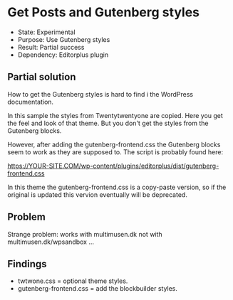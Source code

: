 # Get Posts and Gutenberg styles

* State: Experimental
* Purpose: Use Gutenberg styles
* Result: Partial success
* Dependency: Editorplus plugin


## Partial solution

How to get the Gutenberg styles is hard to find i the WordPress documentation.

In this sample the styles from Twentytwentyone are copied. Here you get the feel and look of that theme. But you don't get the styles from the Gutenberg blocks.

However, after adding the gutenberg-frontend.css the Gutenberg blocks seem to work as they are supposed to. The script is probably found here:

https://YOUR-SITE.COM/wp-content/plugins/editorplus/dist/gutenberg-frontend.css

In this theme the gutenberg-frontend.css is a copy-paste version, so if the original is updated this vervion eventually will be deprecated.

## Problem

Strange problem: works with multimusen.dk not with multimusen.dk/wpsandbox ...


## Findings

* twtwone.css = optional theme styles.
* gutenberg-frontend.css = add the blockbuilder styles.
